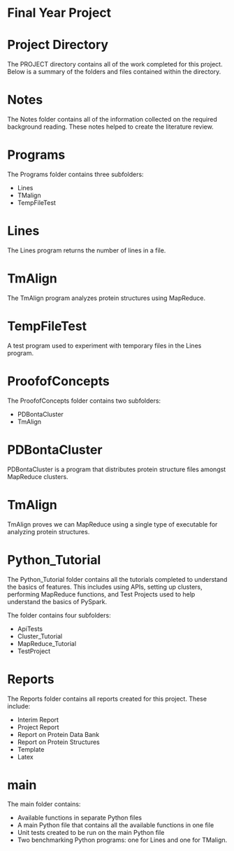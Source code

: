 # Final Year Project #

# Project Directory #

The PROJECT directory contains all of the work completed for this project. Below is a summary of the folders and files contained within the directory.

# Notes #

The Notes folder contains all of the information collected on the required background reading. These notes helped to create the literature review.

# Programs #

The Programs folder contains three subfolders:

* Lines
* TMalign
* TempFileTest

# Lines #

The Lines program returns the number of lines in a file.

# TmAlign #

The TmAlign program analyzes protein structures using MapReduce.

# TempFileTest #

A test program used to experiment with temporary files in the Lines program.

# ProofofConcepts #

The ProofofConcepts folder contains two subfolders:

* PDBontaCluster
* TmAlign

# PDBontaCluster #

PDBontaCluster is a program that distributes protein structure files amongst MapReduce clusters.

# TmAlign #

TmAlign proves we can MapReduce using a single type of executable for analyzing protein structures.

# Python_Tutorial #

The Python_Tutorial folder contains all the tutorials completed to understand the basics of features. This includes using APIs, setting up clusters, performing MapReduce functions, and Test Projects used to help understand the basics of PySpark.

The folder contains four subfolders:

* ApiTests
* Cluster_Tutorial
* MapReduce_Tutorial
* TestProject

# Reports #

The Reports folder contains all reports created for this project. These include:

* Interim Report
* Project Report
* Report on Protein Data Bank
* Report on Protein Structures
* Template
* Latex

# main #

The main folder contains:

* Available functions in separate Python files
* A main Python file that contains all the available functions in one file
* Unit tests created to be run on the main Python file
* Two benchmarking Python programs: one for Lines and one for TMalign.
